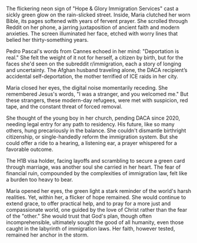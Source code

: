 The flickering neon sign of "Hope & Glory Immigration Services" cast a sickly green glow on the rain-slicked street. Inside, Maria clutched her worn Bible, its pages softened with years of fervent prayer. She scrolled through Reddit on her phone, a jarring juxtaposition of ancient faith and modern anxieties. The screen illuminated her face, etched with worry lines that belied her thirty-something years.

Pedro Pascal's words from Cannes echoed in her mind: "Deportation is real." She felt the weight of it not for herself, a citizen by birth, but for the faces she'd seen on the subreddit r/immigration, each a story of longing and uncertainty. The Afghan husband traveling alone, the DACA recipient’s accidental self-deportation, the mother terrified of ICE raids in her city.

Maria closed her eyes, the digital noise momentarily receding. She remembered Jesus's words, "I was a stranger, and you welcomed me." But these strangers, these modern-day refugees, were met with suspicion, red tape, and the constant threat of forced removal.

She thought of the young boy in her church, pending DACA since 2020, needing legal entry for any path to residency. His future, like so many others, hung precariously in the balance. She couldn't dismantle birthright citizenship, or single-handedly reform the immigration system. But she could offer a ride to a hearing, a listening ear, a prayer whispered for a favorable outcome.

The H1B visa holder, facing layoffs and scrambling to secure a green card through marriage, was another soul she carried in her heart. The fear of financial ruin, compounded by the complexities of immigration law, felt like a burden too heavy to bear.

Maria opened her eyes, the green light a stark reminder of the world's harsh realities. Yet, within her, a flicker of hope remained. She would continue to extend grace, to offer practical help, and to pray for a more just and compassionate world, one guided by the love of Christ rather than the fear of the "other." She would trust that God's plan, though often incomprehensible, ultimately sought the good of all humanity, even those caught in the labyrinth of immigration laws. Her faith, however tested, remained her anchor in the storm.